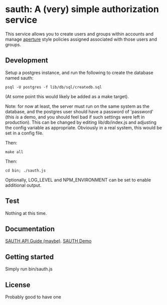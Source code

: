 <!--
    This Source Code Form is subject to the terms of the Mozilla Public
    License, v. 2.0. If a copy of the MPL was not distributed with this
    file, You can obtain one at http://mozilla.org/MPL/2.0/.
-->

<!--
    Copyright (c) 2016, Joyent, Inc.
-->

# sauth: A (very) simple authorization service

This service allows you to create users and groups within accounts and
manage [aperture](https://github.com/joyent/node-aperture) style policies
assigned associated with those users and groups.

## Development

Setup a postgres instance, and run the following to create the database named
sauth:

    psql -U postgres -f lib/db/sql/createdb.sql

(At some point this would likely be added as a make target).

Note: for now at least, the server must run on the same system as the
database, and the postgres user should have a password of 'password' (this
*is* a demo, and you should feel bad if such settings were left in production).
This can be changed by editing lib/db/index.js and adjusting the config
variable as appropriate.  Obviously in a real system, this would
be set in a config file.

Then:

    make all

Then:

    cd bin; ./sauth.js

Optionally, LOG\_LEVEL and NPM\_ENVIRONMENT can be set to enable additional
output.

## Test

Nothing at this time.

## Documentation

[SAUTH API Guide (maybe)](docs/api.md).
[SAUTH Demo](docs/demo.md)

## Getting started

Simply run bin/sauth.js

## License

Probably good to have one
